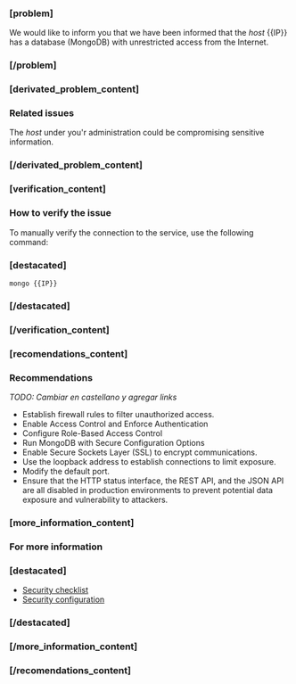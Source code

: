 ### [problem]
We would like to inform you that we have been informed that the *host* {{IP}} has a database (MongoDB) with unrestricted access from the Internet.

### [/problem]
### [derivated_problem_content]

### Related issues
The *host* under you'r administration could be compromising sensitive information.
### [/derivated_problem_content]
### [verification_content]

### How to verify the issue

To manually verify the connection to the service, use the following command:
### [destacated]
    mongo {{IP}}
### [/destacated]

### [/verification_content]
### [recomendations_content]

### Recommendations

*TODO: Cambiar en castellano y agregar links*
* Establish firewall rules to filter unauthorized access.
* Enable Access Control and Enforce Authentication
* Configure Role-Based Access Control
* Run MongoDB with Secure Configuration Options
* Enable Secure Sockets Layer (SSL) to encrypt communications.
* Use the loopback address to establish connections to limit exposure.
* Modify the default port.
* Ensure that the HTTP status interface, the REST API, and the JSON API are all disabled in production environments to prevent potential data exposure and vulnerability to attackers.

### [more_information_content]
### For more information
### [destacated]
* [Security checklist](https://docs.mongodb.com/manual/administration/security-checklist/)
* [Security configuration](https://docs.mongodb.com/manual/core/security-mongodb-configuration/#bind-ip)
### [/destacated]
### [/more_information_content]
### [/recomendations_content]

